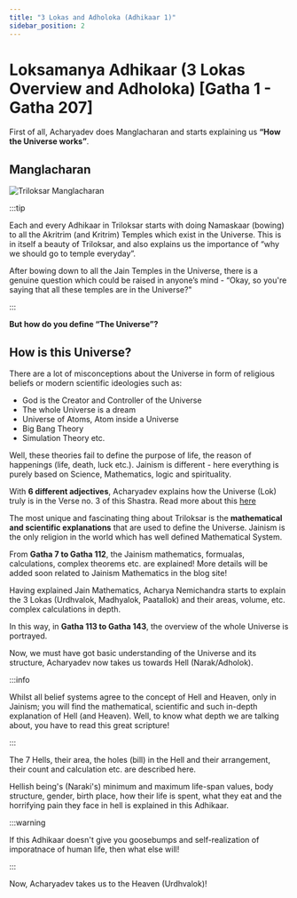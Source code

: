 ```yaml
---
title: "3 Lokas and Adholoka (Adhikaar 1)"
sidebar_position: 2
---
```


# Loksamanya Adhikaar (3 Lokas Overview and Adholoka) [Gatha 1 - Gatha 207]

First of all, Acharyadev does Manglacharan and starts explaining us **“How the Universe works”**.

## Manglacharan

![Triloksar Manglacharan](/img/triloksar.png "Triloksar Manglacharan")

:::tip ‎

Each and every Adhikaar in Triloksar starts with doing Namaskaar (bowing) to all the Akritrim (and Kritrim) Temples which exist in the Universe. This is in itself a beauty of Triloksar, and also explains us the importance of “why we should go to temple everyday”.

After bowing down to all the Jain Temples in the Universe, there is a genuine question which could be raised in anyone’s mind - “Okay, so you're saying that all these temples are in the Universe?"

:::

**But how do you define “The Universe”?**

## How is this Universe?

There are a lot of misconceptions about the Universe in form of religious beliefs or modern scientific ideologies such as:

- God is the Creator and Controller of the Universe
- The whole Universe is a dream
- Universe of Atoms, Atom inside a Universe
- Big Bang Theory
- Simulation Theory etc.

Well, these theories fail to define the purpose of life, the reason of happenings (life, death, luck etc.). Jainism is different - here everything is purely based on Science, Mathematics, logic and spirituality.

With **6 different adjectives**, Acharyadev explains how the Universe (Lok) truly is in the Verse no. 3 of this Shastra. Read more about this [here](/docs/Insights/How_Is_This_Universe)

The most unique and fascinating thing about Triloksar is the **mathematical and scientific explanations** that are used to define the Universe. Jainism is the only religion in the world which has well defined Mathematical System.

From **Gatha 7 to Gatha 112**, the Jainism mathematics, formualas, calculations, complex theorems etc. are explained! More details will be added soon related to Jainism Mathematics in the blog site!

Having explained Jain Mathematics, Acharya Nemichandra starts to explain the 3 Lokas (Urdhvalok, Madhyalok, Paatallok) and their areas, volume, etc. complex calculations in depth.

In this way, in **Gatha 113 to Gatha 143**, the overview of the whole Universe is portrayed.

Now, we must have got basic understanding of the Universe and its structure, Acharyadev now takes us towards Hell (Narak/Adholok).

:::info

Whilst all belief systems agree to the concept of Hell and Heaven, only in Jainism; you will find the mathematical, scientific and such in-depth explanation of Hell (and Heaven). Well, to know what depth we are talking about, you have to read this great scripture!

:::

The 7 Hells, their area, the holes (bill) in the Hell and their arrangement, their count and calculation etc. are described here.

Hellish being's (Naraki's) minimum and maximum life-span values, body structure, gender, birth place, how their life is spent, what they eat and the horrifying pain they face in hell is explained in this Adhikaar.

:::warning ‎

If this Adhikaar doesn't give you goosebumps and self-realization of imporatnace of human life, then what else will!

:::

Now, Acharyadev takes us to the Heaven (Urdhvalok)!
